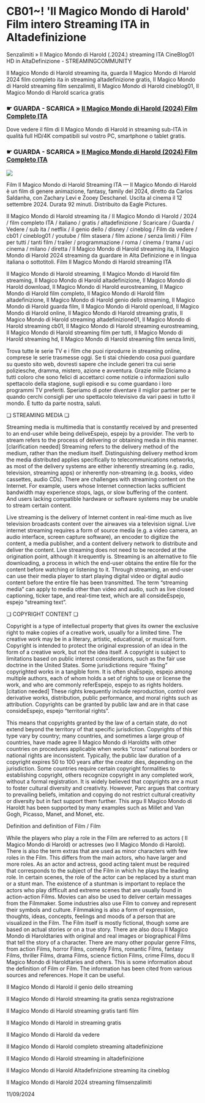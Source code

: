 # CB01~! 'Il Magico Mondo di Harold' Film intero Streaming ITA in Altadefinizione

Senzalimiti » Il Magico Mondo di Harold (.2024.) streaming ITA CineBlog01 HD in AltaDefinizione - STREAMINGCOMMUNITY

Il Magico Mondo di Harold streaming ita, guarda Il Magico Mondo di Harold 2024 film completo ita in streaming altadefinizione gratis, Il Magico Mondo di Harold streaming film senzalimiti, Il Magico Mondo di Harold cineblog01, Il Magico Mondo di Harold scarica gratis

### ☛ GUARDA - SCARICA » [Il Magico Mondo di Harold (2024) Film Completo ITA](https://t.co/OnP8ndccXx)

Dove vedere il film di Il Magico Mondo di Harold in streaming sub-ITA in qualità full HD/4K compatibili sul vostro PC, smartphone o tablet gratis.

### ☛ GUARDA - SCARICA » [Il Magico Mondo di Harold (2024) Film Completo ITA](https://t.co/OnP8ndccXx)

<p dir="auto"><a href="https://t.co/OnP8ndccXx" title="HDPLAY" rel="nofollow"><img src="https://i.imgur.com/jhNGoEt.gif" style="max-width: 100%;"></a></p>

Film Il Magico Mondo di Harold Streaming ITA — Il Magico Mondo di Harold è un film di genere animazione, fantasy, family del 2024, diretto da Carlos Saldanha, con Zachary Levi e Zooey Deschanel. Uscita al cinema il 12 settembre 2024. Durata 92 minuti. Distribuito da Eagle Pictures.

Il Magico Mondo di Harold streaming ita / Il Magico Mondo di Harold / 2024 / film completo ITA / italiano / gratis / altadefinizione / Scaricare / Guarda / Vedere / sub ita / netflix / il genio dello / disney / cineblog / Film da vedere / cb01 / cineblog01 / youtube / film stasera / film azione / senza limiti / Film per tutti / tanti film / trailer / programmazione / roma / cinema / trama / uci cinema / milano / diretta / Il Magico Mondo di Harold streaming ita, Il Magico Mondo di Harold 2024 streaming da guardare in Alta Definizione e in lingua italiana o sottotitoli. Film Il Magico Mondo di Harold streaming ITA

Il Magico Mondo di Harold streaming, Il Magico Mondo di Harold film streaming, Il Magico Mondo di Harold altadefinizione, Il Magico Mondo di Harold download, Il Magico Mondo di Harold eurostreaming, Il Magico Mondo di Harold film completo, Il Magico Mondo di Harold film altadefinizione, Il Magico Mondo di Harold genio dello streaming, Il Magico Mondo di Harold guarda film, Il Magico Mondo di Harold openload, Il Magico Mondo di Harold online, Il Magico Mondo di Harold streaming gratis, Il Magico Mondo di Harold streaming altadefinizione01, Il Magico Mondo di Harold streaming cb01, Il Magico Mondo di Harold streaming eurostreaming, Il Magico Mondo di Harold streaming film per tutti, Il Magico Mondo di Harold streaming hd, Il Magico Mondo di Harold streaming film senza limiti,

Trova tutte le serie TV e i film che puoi riprodurre in streaming online, comprese le serie trasmesse oggi. Se ti stai chiedendo cosa puoi guardare su questo sito web, dovresti sapere che include generi tra cui serie poliziesche, dramma, mistero, azione e avventura. Grazie mille Diciamo a tutti coloro che sono felici di accettarci come notizie o informazioni sullo spettacolo della stagione, sugli episodi e su come guardano i loro programmi TV preferiti. Speriamo di poter diventare il miglior partner per te quando cerchi consigli per uno spettacolo televisivo da vari paesi in tutto il mondo. È tutto da parte nostra, saluti.

❏ STREAMING MEDIA ❏

Streaming media is multimedia that is constantly received by and presented to an end-user while being deliveEspejo, espejo by a provider. The verb to stream refers to the process of delivering or obtaining media in this manner.[clarification needed] Streaming refers to the delivery method of the medium, rather than the medium itself. Distinguishing delivery method krom the media distributed applies specifically to telecommunications networks, as most of the delivery systems are either inherently streaming (e.g. radio, television, streaming apps) or inherently non-streaming (e.g. books, video cassettes, audio CDs). There are challenges with streaming content on the Internet. For example, users whose Internet connection lacks sufficient bandwidth may experience stops, lags, or slow buffering of the content. And users lacking compatible hardware or software systems may be unable to stream certain content.

Live streaming is the delivery of Internet content in real-time much as live television broadcasts content over the airwaves via a television signal. Live internet streaming requires a form of source media (e.g. a video camera, an audio interface, screen capture software), an encoder to digitize the content, a media publisher, and a content delivery network to distribute and deliver the content. Live streaming does not need to be recorded at the origination point, although it krequently is. Streaming is an alternative to file downloading, a process in which the end-user obtains the entire file for the content before watching or listening to it. Through streaming, an end-user can use their media player to start playing digital video or digital audio content before the entire file has been transmitted. The term “streaming media” can apply to media other than video and audio, such as live closed captioning, ticker tape, and real-time text, which are all consideEspejo, espejo “streaming text”.

❏ COPYRIGHT CONTENT ❏

Copyright is a type of intellectual property that gives its owner the exclusive right to make copies of a creative work, usually for a limited time. The creative work may be in a literary, artistic, educational, or musical form. Copyright is intended to protect the original expression of an idea in the form of a creative work, but not the idea itself. A copyright is subject to limitations based on public interest considerations, such as the fair use doctrine in the United States. Some jurisdictions require “fixing” copyrighted works in a tangible form. It is often shaEspejo, espejo among multiple authors, each of whom holds a set of rights to use or license the work, and who are commonly referEspejo, espejo to as rights holders.[citation needed] These rights krequently include reproduction, control over derivative works, distribution, public performance, and moral rights such as attribution. Copyrights can be granted by public law and are in that case consideEspejo, espejo “territorial rights”.

This means that copyrights granted by the law of a certain state, do not extend beyond the territory of that specific jurisdiction. Copyrights of this type vary by country; many countries, and sometimes a large group of countries, have made agree Il Magico Mondo di Haroldts with other countries on procedures applicable when works “cross” national borders or national rights are inconsistent. Typically, the public law duration of a copyright expires 50 to 100 years after the creator dies, depending on the jurisdiction. Some countries require certain copyright formalities to establishing copyright, others recognize copyright in any completed work, without a formal registration. It is widely believed that copyrights are a must to foster cultural diversity and creativity. However, Parc argues that contrary to prevailing beliefs, imitation and copying do not restrict cultural creativity or diversity but in fact support them further. This argu Il Magico Mondo di Haroldt has been supported by many examples such as Millet and Van Gogh, Picasso, Manet, and Monet, etc.

Definition and definition of Film / Film

While the players who play a role in the Film are referred to as actors ( Il Magico Mondo di Harold) or actresses (wo Il Magico Mondo di Harold). There is also the term extras that are used as minor characters with few roles in the Film. This differs from the main actors, who have larger and more roles. As an actor and actress, good acting talent must be required that corresponds to the subject of the Film in which he plays the leading role. In certain scenes, the role of the actor can be replaced by a stunt man or a stunt man. The existence of a stuntman is important to replace the actors who play difficult and extreme scenes that are usually found in action-action Films. Movies can also be used to deliver certain messages from the Filmmaker. Some industries also use Film to convey and represent their symbols and culture. Filmmaking is also a form of expression, thoughts, ideas, concepts, feelings and moods of a person that are visualized in the Film. The Film itself is mostly fictional, though some are based on actual stories or on a true story. There are also docu Il Magico Mondo di Haroldtaries with original and real images or biographical Films that tell the story of a character. There are many other popular genre Films, from action Films, horror Films, comedy Films, romantic Films, fantasy Films, thriller Films, drama Films, science fiction Films, crime Films, docu Il Magico Mondo di Haroldtaries and others. This is some information about the definition of Film or Film. The information has been cited from various sources and references. Hope it can be useful.

Il Magico Mondo di Harold il genio dello streaming

Il Magico Mondo di Harold streaming ita gratis senza registrazione

Il Magico Mondo di Harold streaming gratis tanti film

Il Magico Mondo di Harold in streaming gratis

Il Magico Mondo di Harold da vedere

Il Magico Mondo di Harold completo streaming altadefinizione

Il Magico Mondo di Harold streaming in altadefinizione

Il Magico Mondo di Harold Altadefinizione streaming ita cineblog

Il Magico Mondo di Harold 2024 streaming filmsenzalimiti

11/09/2024
